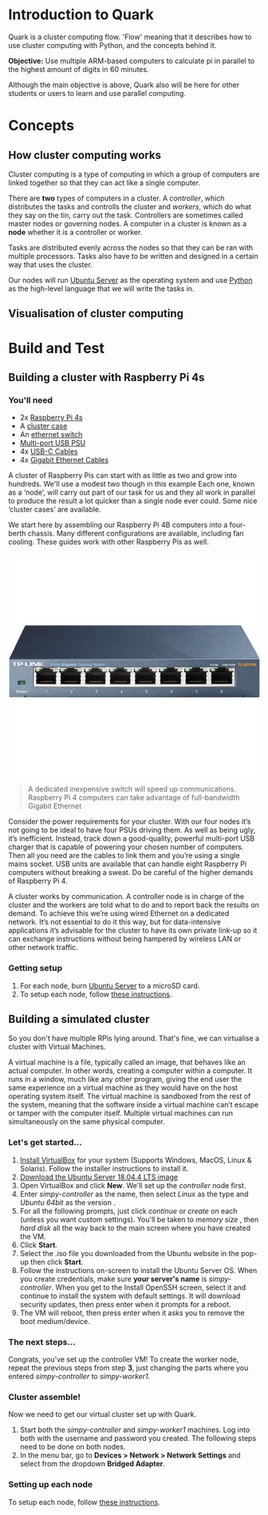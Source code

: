 # Introduction to Quark
Quark is a cluster computing flow. 'Flow' meaning that it describes how to use cluster computing with Python, and the concepts behind it.

**Objective:** Use multiple ARM-based computers to calculate pi in parallel to the highest amount of digits in 60 minutes.

Although the main objective is above, Quark also will be here for other students or users to learn and use parallel computing.

# Concepts

## How cluster computing works
Cluster computing is a type of computing in which a group of computers are linked together so that they can act like a single computer.

There are **two** types of computers in a cluster. A *controller*, which distributes the tasks and controlls the cluster and *workers*, which do what they say on the tin, carry out the task.
Controllers are sometimes called master nodes or governing nodes. 
A computer in a cluster is known as a **node** whether it is a controller or worker.

Tasks are distributed evenly across the nodes so that they can be ran with multiple processors. Tasks also have to be written and designed in a certain way that uses the cluster. 

Our nodes will run [Ubuntu Server](https://ubuntu.com/download/server) as the operating system and use [Python](https://www.python.org) as the high-level language that we will write the tasks in. 

## Visualisation of cluster computing

# Build and Test

## Building a cluster with Raspberry Pi 4s

### You'll need
- 2x [Raspberry Pi 4s](https://www.raspberrypi.org/products/raspberry-pi-4-model-b/)
- A [cluster case](https://www.amazon.co.uk/gp/product/B07TLSVTQP/)
- An [ethernet switch](https://www.amazon.co.uk/NETGEAR-Gigabit-Ethernet-Unmanaged-GS105UK/dp/B0000E5SEQ)
- [Multi-port USB PSU](https://www.anker.com/uk/products/variant/powerport-5/A2124211)
- 4x [USB-C Cables](https://www.amazon.co.uk/gp/product/B07PPM7HLR/)
- 4x [Gigabit Ethernet Cables](https://shop.pimoroni.com/products/cat5e-utp-ethernet-cable?variant=2664981953)

A cluster of Raspberry Pis can start with as little as two and grow into hundreds. We'll use a modest two though in this example Each one, known as a ‘node’, will carry out part of our task for us and they all work in parallel to produce the result a lot quicker than a single node ever could. Some nice ‘cluster cases’ are available. 

We start here by assembling our Raspberry Pi 4B computers into a four-berth chassis. Many different configurations are available, including fan cooling. These guides work with other Raspberry Pis as well.

![Image of Switch](docs/img/switch.jpg)
> A dedicated inexpensive switch will speed up communications. Raspberry Pi 4 computers can take advantage of full-bandwidth Gigabit Ethernet

Consider the power requirements for your cluster. With our four nodes it’s not going to be ideal to have four PSUs driving them. As well as being ugly, it’s inefficient. Instead, track down a good-quality, powerful multi-port USB charger that is capable of powering your chosen number of computers. Then all you need are the cables to link them and you’re using a single mains socket. USB units are available that can handle eight Raspberry Pi computers without breaking a sweat. Do be careful of the higher demands of Raspberry Pi 4. 

A cluster works by communication. A controller node is in charge of the cluster and the workers are told what to do and to report back the results on demand. To achieve this we’re using wired Ethernet on a dedicated network. It’s not essential to do it this way, but for data-intensive applications it’s advisable for the cluster to have its own private link-up so it can exchange instructions without being hampered by wireless LAN or other network traffic.

### Getting setup
1) For each node, burn [Ubuntu Server](https://ubuntu.com/download/server) to a microSD card.
2) To setup each node, follow [these instructions](/docs/nodesetup.md).

## Building a simulated cluster

So you don't have multiple RPis lying around. That's fine, we can virtualise a cluster with Virtual Machines. 

A virtual machine is a file, typically called an image, that behaves like an actual computer. In other words, creating a computer within a computer. It runs in a window, much like any other program, giving the end user the same experience on a virtual machine as they would have on the host operating system itself. The virtual machine is sandboxed from the rest of the system, meaning that the software inside a virtual machine can’t escape or tamper with the computer itself. Multiple virtual machines can run simultaneously on the same physical computer.

### Let's get started...

1) [Install VirtualBox](https://www.virtualbox.org/wiki/Downloads) for your system (Supports Windows, MacOS, Linux & Solaris). Follow the installer instructions to install it.
2) [Download the Ubuntu Server 18.04.4 LTS image](https://ubuntu.com/download/server)  
3) Open VirtualBox and click **New**. We'll set up the *controller* node first.
4) Enter *simpy-controller* as the name, then select *Linux* as the type and *Ubuntu 64bit* as the version .
5) For all the following prompts, just click *continue* or *create* on each (unless you want custom settings). You'll be taken to  *memory size* , then *hard disk*  all the way back to the main screen where you have created the VM. 
6) Click **Start**.
7) Select the .iso file you downloaded from the Ubuntu website in the pop-up then click **Start**.
8) Follow the instructions on-screen to install the Ubuntu Server OS. When you create credentials, make sure **your server's name** is *simpy-controller*. When you get to the Install OpenSSH screen, select it and continue to install the system with default settings. It will download security updates, then press enter when it prompts for a reboot.
9) The VM will reboot, then press enter when it asks you to remove the boot medium/device.

### The next steps...
Congrats, you've set up the controller VM! 
To create the worker node, repeat the previous steps from step **3**, just changing the parts where you entered *simpy-controller* to *simpy-worker1*. 

### Cluster assemble!
Now we need to get our virtual cluster set up with Quark. 

1) Start both the *simpy-controller* and *simpy-worker1* machines. Log into both with the username and password you created.
The following steps need to be done on both nodes.
2) In the menu bar, go to **Devices > Network > Network Settings** and select from the dropdown **Bridged Adapter**. 

### Setting up each node

To setup each node, follow [these instructions](/docs/nodesetup.md).